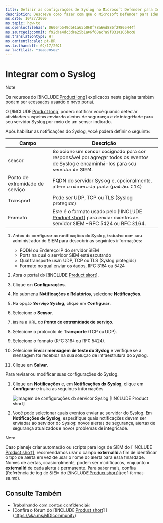 ```yaml
---
title: Definir as configurações de Syslog no Microsoft Defender para Identidade
description: Descreve como fazer com que o Microsoft Defender para Identidade notifique você (por email ou por encaminhamento de eventos do Defender para Identidade) quando detectar atividades suspeitas
ms.date: 10/27/2020
ms.topic: how-to
ms.openlocfilehash: 06064b549db61a65b068f78a66d886f29805444f
ms.sourcegitcommit: f92dca4dc3d8a25b1a06f68ac7a9f8318105bcd8
ms.translationtype: HT
ms.contentlocale: pt-BR
ms.lasthandoff: 02/17/2021
ms.locfileid: "100630502"
---
```

# <a name="integrate-with-syslog"></a>Integrar com o Syslog

> [!NOTE]
> Os recursos do [!INCLUDE [Product long](includes/product-long.md)] explicados nesta página também podem ser acessados usando o novo [portal](https://portal.cloudappsecurity.com).

O [!INCLUDE [Product long](includes/product-long.md)] poderá notificar você quando detectar atividades suspeitas enviando alertas de segurança e de integridade para seu servidor Syslog por meio de um sensor indicado.

Após habilitar as notificações do Syslog, você poderá definir o seguinte:

|Campo|Descrição|
|---------|---------------|
|sensor|Selecione um sensor designado para ser responsável por agregar todos os eventos de Syslog e encaminhá-los para seu servidor de SIEM.|
|Ponto de extremidade de serviço|FQDN do servidor Syslog e, opcionalmente, altere o número da porta (padrão: 514)|
|Transport|Pode ser UDP, TCP ou TLS (Syslog protegido)|
|Formato|Este é o formato usado pelo [!INCLUDE [Product short](includes/product-short.md)] para enviar eventos ao servidor SIEM – RFC 5424 ou RFC 3164.|

1. Antes de configurar as notificações do Syslog, trabalhe com seu administrador do SIEM para descobrir as seguintes informações:

    - FQDN ou Endereço IP do servidor SIEM
    - Porta na qual o servidor SIEM está escutando
    - Qual transporte usar: UDP, TCP ou TLS (Syslog protegido)
    - Formato no qual enviar os dados, RFC 3164 ou 5424

1. Abra o portal do [!INCLUDE [Product short](includes/product-short.md)].
1. Clique em **Configurações**.
1. No submenu **Notificações e Relatórios**, selecione **Notificações**.
1. Na opção **Serviço Syslog**, clique em **Configurar**.
1. Selecione o **Sensor**.
1. Insira a URL do **Ponto de extremidade de serviço**.
1. Selecione o protocolo de **Transporte** (TCP ou UDP).
1. Selecione o formato (RFC 3164 ou RFC 5424).
1. Selecione **Enviar mensagem de teste do Syslog** e verifique se a mensagem foi recebida na sua solução de infraestrutura do Syslog.
1. Clique em **Salvar**.

Para revisar ou modificar suas configurações do Syslog.

1. Clique em **Notificações** e, em **Notificações do Syslog**, clique em **Configurar** e insira as seguintes informações:

    ![Imagem de configurações do servidor Syslog [!INCLUDE [Product short](includes/product-short.md)]](media/syslog.png)

1. Você pode selecionar quais eventos enviar ao servidor do Syslog. Em **Notificações do Syslog**, especifique quais notificações devem ser enviadas ao servidor do Syslog: novos alertas de segurança, alertas de segurança atualizados e novos problemas de integridade.

> [!NOTE]
> Caso planeje criar automação ou scripts para logs de SIEM do [!INCLUDE [Product short](includes/product-short.md)], recomendamos usar o campo **externalId** a fim de identificar o tipo de alerta em vez de usar o nome do alerta para essa finalidade. Nomes de alertas, ocasionalmente, podem ser modificados, enquanto o **externalId** de cada alerta é permanente. Para saber mais, confira [Referência de log de SIEM do [!INCLUDE [Product short](includes/product-short.md)]](cef-format-sa.md).

## <a name="see-also"></a>Consulte Também

- [Trabalhando com contas confidenciais](manage-sensitive-honeytoken-accounts.md)
- [Confira o fórum do [!INCLUDE [Product short](includes/product-short.md)]!](https://aka.ms/MDIcommunity)
